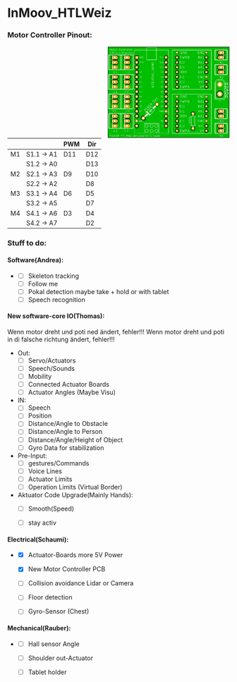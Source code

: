 # InMoov_HTLWeiz

### Motor Controller Pinout:

<img src="PCB.png" alt="PCB_Image" width="55%%"  align="right"/>

|           |                   |     PWM    |      Dir   |           
|-----------|-------------------|------------|------------|
|     M1    |     S1.1 -> A1    |     D11    |     D12    |
|           |     S1.2 -> A0    |            |     D13    |
|     M2    |     S2.1 -> A3    |     D9     |     D10    |
|           |     S2.2 -> A2    |            |     D8     |
|     M3    |     S3.1 -> A4    |     D6     |     D5     |
|           |     S3.2 -> A5    |            |     D7     |
|     M4    |     S4.1 -> A6    |     D3     |     D4     |
|           |     S4.2 -> A7    |            |     D2     |

### Stuff to do:

#### Software(Andrea):
*
     - [ ] Skeleton tracking
     - [ ] Follow me
     - [ ] Pokal detection maybe take + hold or with tablet
     - [ ] Speech recognition
     
####	New software-core IO(Thomas):
Wenn motor dreht und poti ned ändert, fehler!!!
Wenn motor dreht und poti in di falsche richtung ändert, fehler!!!
*	Out:
     - [ ] Servo/Actuators
     - [ ] Speech/Sounds
     - [ ] Mobility
     - [ ] Connected Actuator Boards
     - [ ] Actuator Angles (Maybe Visu)
*	IN: 
     - [ ] Speech
     - [ ] Position
     - [ ] Distance/Angle to Obstacle
     - [ ] Distance/Angle to Person
     - [ ] Distance/Angle/Height of Object
     - [ ] Gyro Data for stabilization
*	Pre-Input: 
     - [ ] gestures/Commands
     - [ ] Voice Lines
     - [ ] Actuator Limits
     - [ ] Operation Limits (Virtual Border)

*    Aktuator Code Upgrade(Mainly Hands):
     - [ ] Smooth(Speed)
     - [ ] stay activ


####	Electrical(Schaumi):
*
     - [X] Actuator-Boards more 5V Power
     - [X] New Motor Controller PCB
     - [ ] Collision avoidance Lidar or Camera
     - [ ] Floor detection
     - [ ] Gyro-Sensor (Chest)


####	Mechanical(Rauber):
*
     - [ ] Hall sensor Angle
     - [ ] Shoulder out-Actuator
     - [ ] Tablet holder



